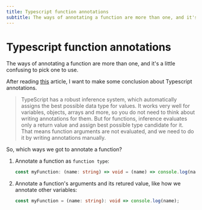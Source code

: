 ```yaml
---
title: Typescript function annotations
subtitle: The ways of annotating a function are more than one, and it's a little confusing to pick one to use.
---
```


# Typescript function annotations

The ways of annotating a function are more than one, and it's a little confusing to pick one to use.

After reading [this](https://dev.to/spukas/typescript-function-annotations-7c4) article, I want to make some conclusion about Typescript annotations. 

> TypeScript has a robust inference system, which automatically assigns the best possible data type for values.
It works very well for variables, objects, arrays and more, so you do not need to think about writing annotations for them.
But for functions, inference evaluates only a return value and assign best possible type candidate for it.
That means function arguments are not evaluated, and we need to do it by writing annotations manually.

So, which ways we got to annotate a function?

1. Annotate a function as `function type`:

   ```typescript
   const myFunction: (name: string) => void = (name) => console.log(name);
   ```

2. Annotate a function's arguments and its retured value, like how we annotate other variables:

   ```typescript
   const myFunction = (name: string): void => console.log(name);
   ```